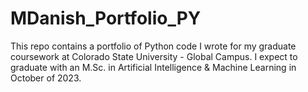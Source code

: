 # MDanish_Portfolio_PY
This repo contains a portfolio of Python code I wrote for my graduate coursework at Colorado State University - Global Campus. I expect to graduate with an M.Sc. in Artificial Intelligence & Machine Learning in October of 2023.
